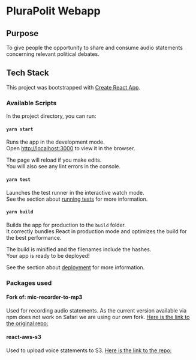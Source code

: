 # PluraPolit Webapp

## Purpose

To give people the opportunity to share and consume audio statements concerning relevant political debates.

## Tech Stack

This project was bootstrapped with [Create React App](https://github.com/facebook/create-react-app).

### Available Scripts

In the project directory, you can run:

#### `yarn start`

Runs the app in the development mode.<br />
Open [http://localhost:3000](http://localhost:3000) to view it in the browser.

The page will reload if you make edits.<br />
You will also see any lint errors in the console.

#### `yarn test`

Launches the test runner in the interactive watch mode.<br />
See the section about [running tests](https://facebook.github.io/create-react-app/docs/running-tests) for more information.

#### `yarn build`

Builds the app for production to the `build` folder.<br />
It correctly bundles React in production mode and optimizes the build for the best performance.

The build is minified and the filenames include the hashes.<br />
Your app is ready to be deployed!

See the section about [deployment](https://facebook.github.io/create-react-app/docs/deployment) for more information.

### Packages used

#### Fork of: mic-recorder-to-mp3

Used for recording audio statements. As the current version available via npm does not work on Safari we are using our own fork. [Here is the link to the original repo:](https://www.npmjs.com/package/mic-recorder-to-mp3)

#### react-aws-s3

Used to upload voice statements to S3. [Here is the link to the repo:](https://github.com/Developer-Amit/react-aws-s3)

